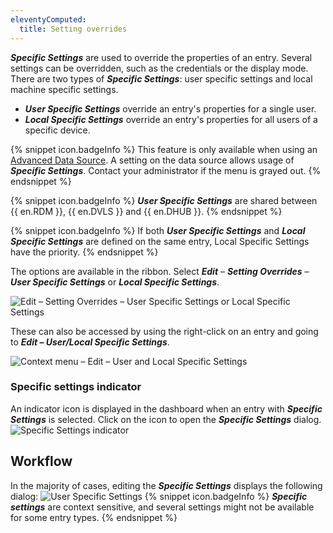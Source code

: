 ```yaml
---
eleventyComputed:
  title: Setting overrides
---
```

***Specific Settings*** are used to override the properties of an entry. Several settings can be overridden, such as the credentials or the display mode. There are two types of ***Specific Settings***: user specific settings and local machine specific settings.

* ***User Specific Settings*** override an entry's properties for a single user.
* ***Local Specific Settings*** override an entry's properties for all users of a specific device.

{% snippet icon.badgeInfo %}
This feature is only available when using an [Advanced Data Source](/rdm/windows/data-sources/data-sources-types/advanced-data-sources/). A setting on the data source allows usage of ***Specific Settings***. Contact your administrator if the menu is grayed out.
{% endsnippet %}

{% snippet icon.badgeInfo %}
***User Specific Settings*** are shared between {{ en.RDM }}, {{ en.DVLS }} and {{ en.DHUB }}.
{% endsnippet %}

{% snippet icon.badgeInfo %}
If both ***User Specific Settings*** and ***Local Specific Settings*** are defined on the same entry, Local Specific Settings have the priority.
{% endsnippet %}

The options are available in the ribbon. Select ***Edit*** – ***Setting Overrides*** – ***User Specific Settings*** or ***Local Specific Settings***.

![Edit – Setting Overrides – User Specific Settings or Local Specific Settings](https://cdnweb.devolutions.net/docs/en/rdm/windows/RDMWin6166.png)

These can also be accessed by using the right-click on an entry and going to ***Edit – User/Local Specific Settings***.

![Context menu – Edit – User and Local Specific Settings](https://cdnweb.devolutions.net/docs/en/rdm/windows/clip10214.png)

### Specific settings indicator

An indicator icon is displayed in the dashboard when an entry with ***Specific Settings*** is selected. Click on the icon to open the ***Specific Settings*** dialog.
![Specific Settings indicator](https://cdnweb.devolutions.net/docs/en/rdm/windows/RDMWin6167.png)

## Workflow

In the majority of cases, editing the ***Specific Settings*** displays the following dialog:
![User Specific Settings](https://cdnweb.devolutions.net/docs/en/rdm/windows/RDMWin6168.png)
{% snippet icon.badgeInfo %}
***Specific settings*** are context sensitive, and several settings might not be available for some entry types.
{% endsnippet %}
